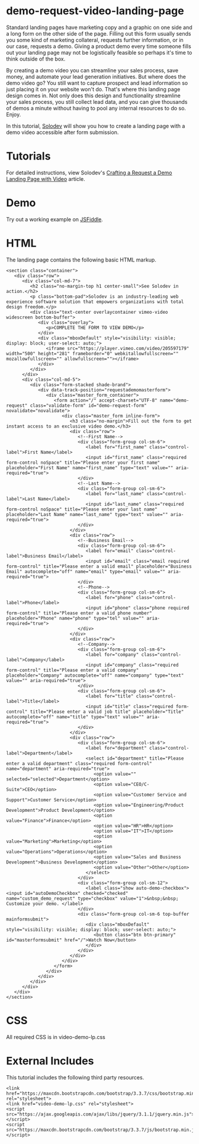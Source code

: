 # demo-request-video-landing-page
Standard landing pages have marketing copy and a graphic on one side and a long form on the other side of the page. Filling out this form usually sends you some kind of marketing collateral, requests further information, or in our case, requests a demo. Giving a product demo every time someone fills out your landing page may not be logistically feasible so perhaps it's time to think outside of the box.  

By creating a demo video you can streamline your sales process, save money, and automate your lead generation initiatives. But where does the demo video go? You still want to capture prospect and lead information so just placing it on your website won't do. That's where this landing page design comes in. Not only does this design and functionality streamline your sales process, you still collect lead data, and you can give thousands of demos a minute without having to pool any internal resources to do so. Enjoy. 

In this tutorial, [Solodev](https://www.solodev.com/) will show you how to create a landing page with a demo video accessible after form submission.

# Tutorials

For detailed instructions, view Solodev's [Crafting a Request a Demo Landing Page with Video](https://www.solodev.com/blog/web-design/crafting-a-request-a-demo-landing-page-with-video.stml) article.

# Demo

Try out a working example on [JSFiddle](https://jsfiddle.net/solodev/zjeksj84/).

# HTML

The landing page contains the following basic HTML markup.

```
<section class="container">
   <div class="row">
      <div class="col-md-7">
         <h2 class="no-margin-top h1 center-small">See Solodev in action.</h2>
         <p class="bottom-pad">Solodev is an industry-leading web experience software solution that empowers organizations with total design freedom.</p>
         <div class="text-center overlaycontainer vimeo-video widescreen bottom-buffer">
            <div class="overlay">
               <p>COMPLETE THE FORM TO VIEW DEMO</p>
            </div>
            <div class="mboxDefault" style="visibility: visible; display: block; user-select: auto;">
               <iframe src="https://player.vimeo.com/video/205597179" width="500" height="281" frameborder="0" webkitallowfullscreen="" mozallowfullscreen="" allowfullscreen=""></iframe>
            </div>
         </div>
      </div>
      <div class="col-md-5">
         <div class="form-stacked shade-brand">
            <div data-track-position="requestademomasterform">
               <div class="master_form_container">
                  <form action="/" accept-charset="UTF-8" name="demo-request" class="validate-form" id="demo-request-form" novalidate="novalidate">
                     <div class="master_form inline-form">
                        <h3 class="no-margin">Fill out the form to get instant access to an exclusive video demo.</h3>
                        <div class="row">
                           <!--First Name-->
                           <div class="form-group col-sm-6">
                              <label for="first_name" class="control-label">First Name</label>
                              <input id="first_name" class="required form-control noSpace" title="Please enter your first name" placeholder="First Name" name="first_name" type="text" value="" aria-required="true">
                           </div>
                           <!--Last Name-->
                           <div class="form-group col-sm-6">
                              <label for="last_name" class="control-label">Last Name</label>
                              <input id="last_name" class="required form-control noSpace" title="Please enter your last name" placeholder="Last Name" name="last_name" type="text" value="" aria-required="true">
                           </div>
                        </div>
                        <div class="row">
                           <!--Business Email-->
                           <div class="form-group col-sm-6">
                              <label for="email" class="control-label">Business Email</label>
                              <input id="email" class="email required form-control" title="Please enter a valid email" placeholder="Business Email" autocomplete="off" name="email" type="email" value="" aria-required="true">
                           </div>
                           <!--Phone-->
                           <div class="form-group col-sm-6">
                              <label for="phone" class="control-label">Phone</label>
                              <input id="phone" class="phone required form-control" title="Please enter a valid phone number" placeholder="Phone" name="phone" type="tel" value="" aria-required="true">
                           </div>
                        </div>
                        <div class="row">
                           <!--Company-->
                           <div class="form-group col-sm-6">
                              <label for="company" class="control-label">Company</label>
                              <input id="company" class="required form-control" title="Please enter a valid company" placeholder="Company" autocomplete="off" name="company" type="text" value="" aria-required="true">
                           </div>
                           <div class="form-group col-sm-6">
                              <label for="title" class="control-label">Title</label>
                              <input id="title" class="required form-control" title="Please enter a valid job title" placeholder="Title" autocomplete="off" name="title" type="text" value="" aria-required="true">
                           </div>
                        </div>
                        <div class="row">
                           <div class="form-group col-sm-6">
                              <label for="department" class="control-label">Department</label>
                              <select id="department" title="Please enter a valid department" class="required form-control" name="department" aria-required="true">
                                 <option value="" selected="selected">Department</option>
                                 <option value="CEO/C-Suite">CEO</option>
                                 <option value="Customer Service and Support">Customer Service</option>
                                 <option value="Engineering/Product Development">Product Development</option>
                                 <option value="Finance">Finance</option>
                                 <option value="HR">HR</option>
                                 <option value="IT">IT</option>
                                 <option value="Marketing">Marketing</option>
                                 <option value="Operations">Operations</option>
                                 <option value="Sales and Business Development">Business Development</option>
                                 <option value="Other">Other</option>
                              </select>
                           </div>
                           <div class="form-group col-sm-12">
                              <label class="show auto-demo-checkbox"><input id="autoDemoCheckbox" checked="checked" name="custom_demo_request" type="checkbox" value="1">&nbsp;&nbsp; Customize your demo. </label>
                           </div>
                           <div class="form-group col-sm-6 top-buffer mainformsubmit">
                              <div class="mboxDefault" style="visibility: visible; display: block; user-select: auto;">
                                 <button class="btn btn-primary" id="masterformsubmit" href="/">Watch Now</button>
                              </div>
                           </div>
                        </div>
                     </div>
                  </form>
               </div>
            </div>
         </div>
      </div>
   </div>
</section>
```

# CSS

All required CSS is in video-demo-lp.css

# External Includes

This tutorial includes the following third party resources.

```
<link href="https://maxcdn.bootstrapcdn.com/bootstrap/3.3.7/css/bootstrap.min.css" rel="stylesheet">
<link href="video-demo-lp.css" rel="stylesheet">
<script src="https://ajax.googleapis.com/ajax/libs/jquery/3.1.1/jquery.min.js"></script>
<script src="https://maxcdn.bootstrapcdn.com/bootstrap/3.3.7/js/bootstrap.min.js"></script>
```
